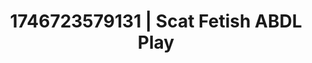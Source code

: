 ---
categories:
- Lustful narration
- Retro fantasy play
- AI-generated
- Naughty expression
- Erotic voice acting
- ASMR
- Curvy bodies
- Cosplay
image: /assets/images/1746723579131.jpg
layout: post
seo:
  description: Featured content with sensual Scat Fetish, ABDL Play. HD images available.
  keywords: Scat Fetish, ABDL Play
  og_image: /assets/images/1746723579131.jpg
  schema_type: VisualArtwork
tags:
- ABDL Play
- Scat Fetish
- '#1746723579131'
title: 1746723579131 | Scat Fetish ABDL Play
---